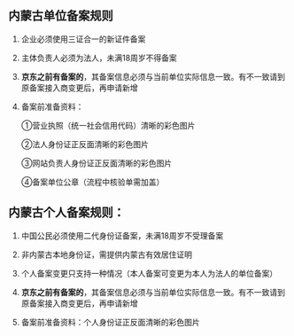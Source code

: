 ## 内蒙古单位备案规则

1. 企业必须使用三证合一的新证件备案

2. 主体负责人必须为法人，未满18周岁不得备案

3. **京东之前有备案的**，其备案信息必须与当前单位实际信息一致。有不一致请到原备案接入商变更后，再申请新增

4. 备案前准备资料：

   ①营业执照（统一社会信用代码）清晰的彩色图片

   ②法人身份证正反面清晰的彩色图片

   ③网站负责人身份证正反面清晰的彩色图片

   ④备案单位公章（流程中核验单需加盖）

## 内蒙古个人备案规则：

1. 中国公民必须使用二代身份证备案，未满18周岁不受理备案

2. 非内蒙古本地身份证，需提供内蒙古有效居住证明

3. 个人备案变更只支持一种情况（本人备案可变更为本人为法人的单位备案）

4. **京东之前有备案的**，其备案信息必须与当前单位实际信息一致。有不一致请到原备案接入商变更后，再申请新增

5. 备案前准备资料：个人身份证正反面清晰的彩色图片

 
